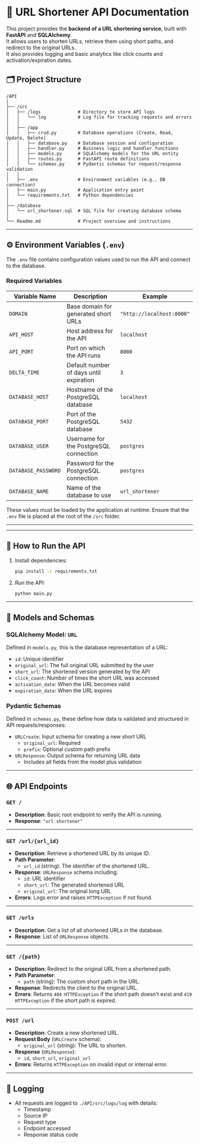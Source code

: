 # 📄 URL Shortener API Documentation

This project provides the **backend of a URL shortening service**, built with **FastAPI** and **SQLAlchemy**.  
It allows users to shorten URLs, retrieve them using short paths, and redirect to the original URLs.  
It also provides logging and basic analytics like click counts and activation/expiration dates.

## 🗂️ Project Structure

```
/API
│
├── /src
│   ├── /logs              # Directory to store API logs
│   │   └── log            # Log file for tracking requests and errors
│   │
│   ├── /app
│   │   ├── crud.py        # Database operations (Create, Read, Update, Delete)
│   │   ├── database.py    # Database session and configuration
│   │   ├── handler.py     # Business logic and handler functions
│   │   ├── models.py      # SQLAlchemy models for the URL entity
│   │   ├── routes.py      # FastAPI route definitions
│   │   └── schemas.py     # Pydantic schemas for request/response validation
│   │
│   ├── .env               # Environment variables (e.g., DB connection)
│   ├── main.py            # Application entry point
│   └── requirements.txt   # Python dependencies
│
├── /database
│   └── url_shortener.sql  # SQL file for creating database schema
│
└── Readme.md              # Project overview and instructions
```

---
## ⚙️ Environment Variables (`.env`)

The `.env` file contains configuration values used to run the API and connect to the database.

### Required Variables

| Variable Name       | Description                                      | Example                |
|---------------------|--------------------------------------------------|------------------------|
| `DOMAIN`            | Base domain for generated short URLs             | `"http://localhost:8000"` |
| `API_HOST`          | Host address for the API                         | `localhost`            |
| `API_PORT`          | Port on which the API runs                       | `8000`                 |
| `DELTA_TIME`        | Default number of days until expiration          | `3`                    |
| `DATABASE_HOST`     | Hostname of the PostgreSQL database              | `localhost`            |
| `DATABASE_PORT`     | Port of the PostgreSQL database                  | `5432`                 |
| `DATABASE_USER`     | Username for the PostgreSQL connection           | `postgres`             |
| `DATABASE_PASSWORD` | Password for the PostgreSQL connection           | `postgres`             |
| `DATABASE_NAME`     | Name of the database to use                      | `url_shortener`        |

These values must be loaded by the application at runtime. Ensure that the `.env` file is placed at the root of the `/src` folder.

---

---

## 🚀 How to Run the API

1. Install dependencies:

   ```bash
   pip install -r requirements.txt
   ```

2. Run the API:

   ```bash
   python main.py
   ```

---

## 🧩 Models and Schemas

### SQLAlchemy Model: `URL`

Defined in `models.py`, this is the database representation of a URL:

- `id`: Unique identifier
- `original_url`: The full original URL submitted by the user
- `short_url`: The shortened version generated by the API
- `click_count`: Number of times the short URL was accessed
- `activation_date`: When the URL becomes valid
- `expiration_date`: When the URL expires

### Pydantic Schemas

Defined in `schemas.py`, these define how data is validated and structured in API requests/responses:

- `URLCreate`: Input schema for creating a new short URL
  - `original_url`: Required
  - `prefix`: Optional custom path prefix
- `URLResponse`: Output schema for returning URL data
  - Includes all fields from the model plus validation

---

## 🌐 API Endpoints

### `GET /`
- **Description**: Basic root endpoint to verify the API is running.
- **Response**: `"url shortener"`

---

### `GET /url/{url_id}`
- **Description**: Retrieve a shortened URL by its unique ID.
- **Path Parameter**:
  - `url_id` (string): The identifier of the shortened URL.
- **Response**: `URLResponse` schema including:
  - `id`: URL identifier
  - `short_url`: The generated shortened URL
  - `original_url`: The original long URL
- **Errors**: Logs error and raises `HTTPException` if not found.

---

### `GET /urls`
- **Description**: Get a list of all shortened URLs in the database.
- **Response**: List of `URLResponse` objects.

---

### `GET /{path}`
- **Description**: Redirect to the original URL from a shortened path.
- **Path Parameter**:
  - `path` (string): The custom short path in the URL.
- **Response**: Redirects the client to the original URL.
- **Errors**: Returns `404 HTTPException` if the short path doesn't exist and `419 HTTPException` if the short path is expired.

---

### `POST /url`
- **Description**: Create a new shortened URL.
- **Request Body** (`URLCreate` schema):
  - `original_url` (string): The URL to shorten.
- **Response** (`URLResponse`):
  - `id`, `short_url`, `original_url`
- **Errors**: Returns `HTTPException` on invalid input or internal error.

---

## 📝 Logging

- All requests are logged to `./API/src/logs/log` with details:
  - Timestamp
  - Source IP
  - Request type
  - Endpoint accessed
  - Response status code
